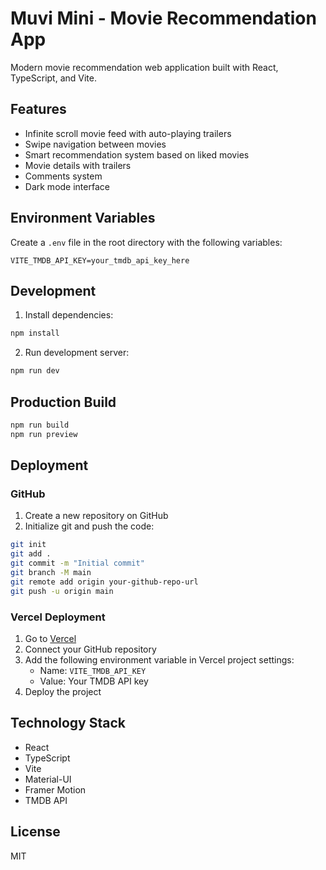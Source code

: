 # Muvi Mini - Movie Recommendation App

Modern movie recommendation web application built with React, TypeScript, and Vite.

## Features

- Infinite scroll movie feed with auto-playing trailers
- Swipe navigation between movies
- Smart recommendation system based on liked movies
- Movie details with trailers
- Comments system
- Dark mode interface

## Environment Variables

Create a `.env` file in the root directory with the following variables:

```env
VITE_TMDB_API_KEY=your_tmdb_api_key_here
```

## Development

1. Install dependencies:
```bash
npm install
```

2. Run development server:
```bash
npm run dev
```

## Production Build

```bash
npm run build
npm run preview
```

## Deployment

### GitHub

1. Create a new repository on GitHub
2. Initialize git and push the code:
```bash
git init
git add .
git commit -m "Initial commit"
git branch -M main
git remote add origin your-github-repo-url
git push -u origin main
```

### Vercel Deployment

1. Go to [Vercel](https://vercel.com)
2. Connect your GitHub repository
3. Add the following environment variable in Vercel project settings:
   - Name: `VITE_TMDB_API_KEY`
   - Value: Your TMDB API key
4. Deploy the project

## Technology Stack

- React
- TypeScript
- Vite
- Material-UI
- Framer Motion
- TMDB API

## License

MIT
